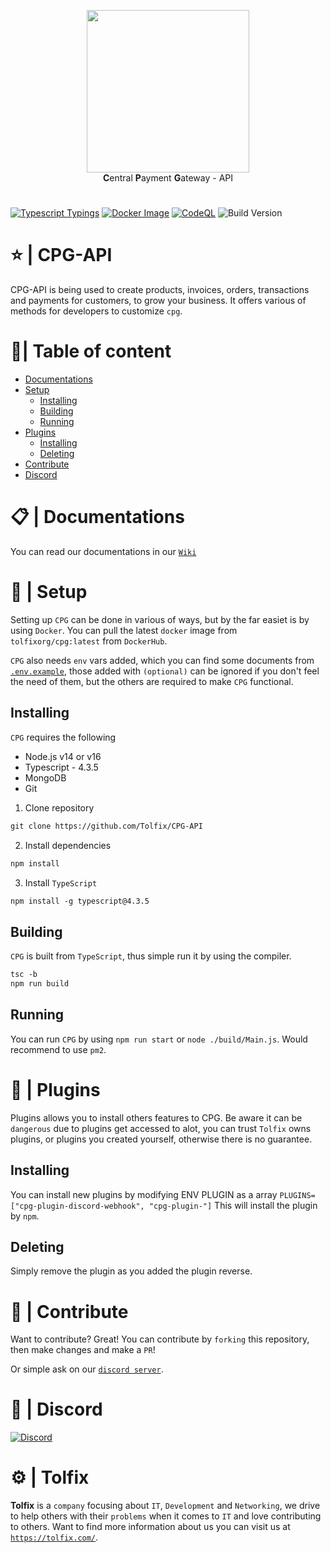 <p align="center">
  <a href="https://tolfix.com/" target="_blank"><img width="260" src="https://cdn.tolfix.com/images/TX-Small.png"></a>
  <br/>
  <strong>C</strong>entral <strong>P</strong>ayment <strong>G</strong>ateway - API
</p>

#
[![Typescript Typings](https://github.com/Tolfix/cpg-api/actions/workflows/type-testing.yml/badge.svg?branch=master&event=push)](https://github.com/Tolfix/cpg-api/actions/workflows/type-testing.yml)
[![Docker Image](https://github.com/Tolfix/cpg-api/actions/workflows/docker.yml/badge.svg?branch=master&event=push)](https://github.com/Tolfix/cpg-api/actions/workflows/docker.yml)
[![CodeQL](https://github.com/Tolfix/cpg-api/actions/workflows/codeql-analysis.yml/badge.svg?branch=master)](https://github.com/Tolfix/cpg-api/actions/workflows/codeql-analysis.yml)
![Build Version](https://img.shields.io/github/v/release/Tolfix/cpg-api)


# ⭐ | CPG-API
CPG-API is being used to create products, invoices, orders, transactions and payments for customers, to grow your business. It offers various of methods for developers to customize `cpg`.

# 📝| Table of content
* [Documentations](#--documentations)
* [Setup](#--setup)
  * [Installing](#installing)
  * [Building](#building)
  * [Running](#running)
* [Plugins](#--plugins)
  * [Installing](#installing-1)
  * [Deleting](#deleting)
* [Contribute](#--contribute)
* [Discord](#--discord)

# 📋 | Documentations
You can read our documentations in our [`Wiki`](https://github.com/Tolfix/CPG-API/wiki)

# 🧰 | Setup
Setting up `CPG` can be done in various of ways, but by the far easiet is by using `Docker`.
You can pull the latest `docker` image from `tolfixorg/cpg:latest` from `DockerHub`.

`CPG` also needs `env` vars added, which you can find some documents from [`.env.example`](), those added with `(optional)` can be ignored if you don't feel the need of them, but the others are required to make `CPG` functional.

## Installing
`CPG` requires the following
* Node.js v14 or v16
* Typescript - 4.3.5
* MongoDB
* Git

1. Clone repository 
```txt
git clone https://github.com/Tolfix/CPG-API
```
2. Install dependencies
```txt
npm install
```
3. Install `TypeScript`
```txt
npm install -g typescript@4.3.5
```
## Building
`CPG` is built from `TypeScript`, thus simple run it by using the compiler.
```txt
tsc -b
npm run build
```

## Running
You can run `CPG` by using `npm run start` or `node ./build/Main.js`.
Would recommend to use `pm2`.

# 🎨 | Plugins
Plugins allows you to install others features to CPG. Be aware it can be `dangerous` due to plugins get accessed to alot, you can trust `Tolfix` owns plugins, or plugins you created yourself, otherwise there is no guarantee.

## Installing
You can install new plugins by modifying ENV PLUGIN as a array
`PLUGINS=["cpg-plugin-discord-webhook", "cpg-plugin-"]`
This will install the plugin by `npm`.

## Deleting
Simply remove the plugin as you added the plugin reverse.

# 📢 | Contribute
Want to contribute? Great! You can contribute by `forking` this repository, then make changes and make a `PR`!

Or simple ask on our [`discord server`](https://discord.tolfix.com).

# 🔮 | Discord
[![Discord](https://discord.com/api/guilds/833438897484595230/widget.png?style=banner4)](https://discord.tolfix.com)

# ⚙ | Tolfix
**Tolfix** is a `company` focusing about `IT`, `Development` and `Networking`, we drive to help others with their `problems` when it comes to `IT` and love contributing to others.
Want to find more information about us you can visit us at [`https://tolfix.com/`](https://tolfix.com/).
